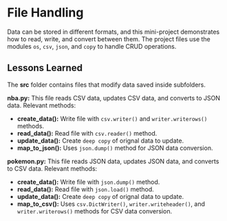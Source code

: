 # File Handling

Data can be stored in different formats, and this mini-project demonstrates how to read, write, and convert between them. The project files use the modules `os`, `csv`, `json`, and `copy` to handle CRUD operations.

## Lessons Learned

The **src** folder contains files that modify data saved inside subfolders.

**nba.py:** This file reads CSV data, updates CSV data, and converts to JSON data. Relevant methods:
* **create_data():** Write file with `csv.writer()` and `writer.writerows()` methods.
* **read_data():** Read file with `csv.reader()` method.
* **update_data():** Create `deep copy` of orignal data to update.
* **map_to_json():** Uses `json.dump()` method for JSON data conversion.

**pokemon.py:** This file reads JSON data, updates JSON data, and converts to CSV data. Relevant methods:
* **create_data():** Write file with `json.dump()` method.
* **read_data():** Read file with `json.load()` method.
* **update_data():** Create `deep copy` of orignal data to update.
* **map_to_csv():** Uses `csv.DictWriter()`, `writer.writeheader()`, and `writer.writerows()` methods for CSV data conversion.